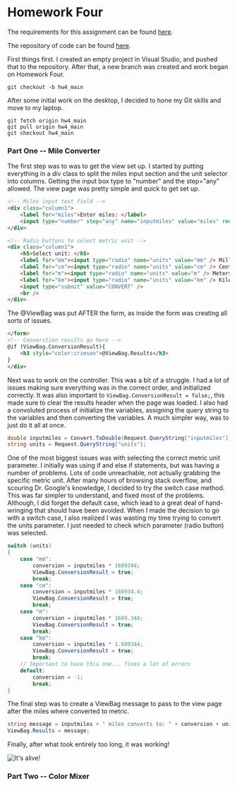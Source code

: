 # Homework Four

The requirements for this assignment can be found [here](http://www.wou.edu/~morses/classes/cs46x/assignments/HW4_1819.html).

The repository of code can be found [here](https://github.com/avisuano/CS460/tree/master/HW4).

First things first. I created an empty project in Visual Studio, and pushed that to the repository. After that, a new branch was created and work began on Homework Four.

```git
git checkout -b hw4_main
```
After some initial work on the desktop, I decided to hone my Git skills and move to my laptop.

```git
git fetch origin hw4_main
git pull origin hw4_main
git checkout hw4_main
```

### Part One -- Mile Converter

The first step was to was to get the view set up. I started by putting everything in a div class to split the miles input section and the unit selector into columns. Getting the input box type to "number" and the step="any" allowed. The view page was pretty simple and quick to get set up.

```html
<!-- Miles input text field -->
<div class="column1">
    <label for="miles">Enter miles: </label>
    <input type="number" step="any" name="inputmiles" value="miles" required />
</div>

<!-- Radio buttons to select metric unit -->
<div class="column1">
    <h5>Select unit: </h5>
    <label for="mm"><input type="radio" name="units" value="mm" /> Millimeters </label><br />
    <label for="cm"><input type="radio" name="units" value="cm" /> Centimeters </label><br />
    <label for="m"><input type="radio" name="units" value="m" /> Meters </label><br />
    <label for="km"><input type="radio" name="units" value="km" /> Kilometers </label><br />
    <input type="submit" value="CONVERT" />
    <br />
</div>
```

The @ViewBag was put AFTER the form, as inside the form was creating all sorts of issues.
```html
</form>
<!-- Converstion results go here -->
@if (ViewBag.ConversionResult){
    <h3 style="color:crimson">@ViewBag.Results</h3>
}
</div>
```

Next was to work on the controller. This was a bit of a struggle. I had a lot of issues making sure everything was in the correct order, and initialized correctly. It was also important to ```ViewBag.ConversionResult = false;```, this made sure to clear the results header when the page was loaded. I also had a convoluted process of initialize the variables, assigning the query string to the variables and then converting the variables. A much simpler way, was to just do it all at once.

```cs
double inputmiles = Convert.ToDouble(Request.QueryString["inputmiles"]);
string units = Request.QueryString["units"];
```

One of the most biggest issues was with selecting the correct metric unit parameter. I initially was using if and else if statements, but was having a number of problems. Lots of code unreachable, not actually grabbing the specific metric unit. After many hours of browsing stack overflow, and scouring Dr. Google's knowledge, I decided to try the switch case method. This was far simpler to understand, and fixed most of the problems. Although, I did forget the default case, which lead to a great deal of hand-wringing that should have been avoided. When I made the decision to go with a switch case, I also realized I was wasting my time trying to convert the units parameter. I just needed to check which parameter (radio button) was selected.

```cs
switch (units)
{
    case "mm":
        conversion = inputmiles * 1609344;
        ViewBag.ConversionResult = true;
        break;
    case "cm":
        conversion = inputmiles * 160934.4;
        ViewBag.ConversionResult = true;
        break;
    case "m":
        conversion = inputmiles * 1609.344;
        ViewBag.ConversionResult = true;
        break;
    case "km":
        conversion = inputmiles * 1.609344;
        ViewBag.ConversionResult = true;
        break;
    // Important to have this one... fixes a lot of errors
    default:
        conversion = -1;
        break;
}
```
The final step was to create a ViewBag message to pass to the view page after the miles where converted to metric.

```cs
string message = inputmiles + " miles converts to: " + conversion + units;
ViewBag.Results = message;
```

Finally, after what took entirely too long, it was working!

![It's alive!](https://avisuano.github.io/CS460/HW4/MileConverterWorking.PNG)

### Part Two -- Color Mixer
